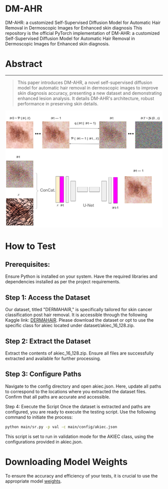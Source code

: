# DM-AHR
DM-AHR: a customized Self-Supervised Diffusion Model for Automatic Hair Removal in Dermoscopic Images for Enhanced skin diagnosis
This repository is the official PyTorch implementation of DM-AHR: a customized Self-Supervised Diffusion Model for Automatic Hair Removal in Dermoscopic Images for Enhanced skin diagnosis.

# Abstract

---
> This paper introduces DM-AHR, a novel self-supervised diffusion model for automatic hair removal in dermoscopic images to improve skin diagnosis accuracy, presenting a new dataset and demonstrating enhanced lesion analysis. It details DM-AHR's architecture, robust performance in preserving skin details.
><p align="center">
  <img width="800" src="Model.png">
</p>

# How to Test
## Prerequisites:
Ensure Python is installed on your system.
Have the required libraries and dependencies installed as per the project requirements.

## Step 1: Access the Dataset
Our dataset, titled "DERMAHAIR," is specifically tailored for skin cancer classification post hair removal. It is accessible through the following Kaggle link: [DERMAHAIR](https://www.kaggle.com/datasets/riotulab/skin-cancer-hair-removal). Please download the dataset or opt to use the specific class for akiec located under dataset/akiec_16_128.zip. 

## Step 2: Extract the Dataset
Extract the contents of akiec_16_128.zip. Ensure all files are successfully extracted and available for further processing.

## Step 3: Configure Paths
Navigate to the config directory and open akiec.json. Here, update all paths to correspond to the locations where you extracted the dataset files. Confirm that all paths are accurate and accessible.

Step 4: Execute the Script
Once the dataset is extracted and paths are configured, you are ready to execute the testing script. Use the following command to initiate the process:

```bash
python main/sr.py -p val -c main/config/akiec.json
```
This script is set to run in validation mode for the AKIEC class, using the configurations provided in akiec.json.
# Downloading Model Weights
To ensure the accuracy and efficiency of your tests, it is crucial to use the appropriate model [weights](https://drive.google.com/drive/folders/1OINKjCZQNzU1OxFQ64i3GlYkgbe_zrIh?usp=sharing).
